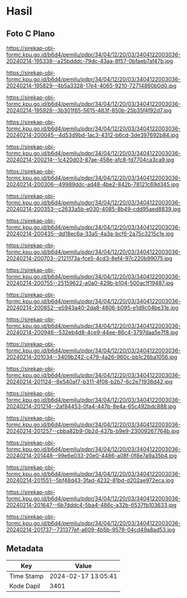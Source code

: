 # Hasil

## Foto C Plano

https://sirekap-obj-formc.kpu.go.id/b6d4/pemilu/pdpr/34/04/12/20/03/3404122003036-20240214-195338--a25bdddc-79dc-43aa-8f57-0bfaeb7af47b.jpg

https://sirekap-obj-formc.kpu.go.id/b6d4/pemilu/pdpr/34/04/12/20/03/3404122003036-20240214-195829--4b5a3328-17e4-4065-9210-72714860b0d0.jpg

https://sirekap-obj-formc.kpu.go.id/b6d4/pemilu/pdpr/34/04/12/20/03/3404122003036-20240214-195928--3b301f65-5615-483f-850b-25b35f4f92d7.jpg

https://sirekap-obj-formc.kpu.go.id/b6d4/pemilu/pdpr/34/04/12/20/03/3404122003036-20240214-200045--4d53d9bd-1ac3-4312-b6cd-3de397692b84.jpg

https://sirekap-obj-formc.kpu.go.id/b6d4/pemilu/pdpr/34/04/12/20/03/3404122003036-20240214-200214--1c420d03-87ae-458e-afc8-fd7704ca3ca9.jpg

https://sirekap-obj-formc.kpu.go.id/b6d4/pemilu/pdpr/34/04/12/20/03/3404122003036-20240214-200306--49989ddc-ad48-4be2-842b-78121c69d345.jpg

https://sirekap-obj-formc.kpu.go.id/b6d4/pemilu/pdpr/34/04/12/20/03/3404122003036-20240214-200353--c2633a5b-e030-4085-8b49-cdd95aed8839.jpg

https://sirekap-obj-formc.kpu.go.id/b6d4/pemilu/pdpr/34/04/12/20/03/3404122003036-20240214-200435--dd18ec6a-33a5-4a3a-bcf6-2a75c3215c1e.jpg

https://sirekap-obj-formc.kpu.go.id/b6d4/pemilu/pdpr/34/04/12/20/03/3404122003036-20240214-200703--2121173a-fce5-4cd3-8ef4-97c220b99075.jpg

https://sirekap-obj-formc.kpu.go.id/b6d4/pemilu/pdpr/34/04/12/20/03/3404122003036-20240214-200755--25159622-a0a0-429b-b104-500ac1f19487.jpg

https://sirekap-obj-formc.kpu.go.id/b6d4/pemilu/pdpr/34/04/12/20/03/3404122003036-20240214-200852--e5943a40-2da8-4806-b095-e1d9c04be31e.jpg

https://sirekap-obj-formc.kpu.go.id/b6d4/pemilu/pdpr/34/04/12/20/03/3404122003036-20240214-200946--532eb4d8-4ce9-44ee-86c4-3797daa5e7f8.jpg

https://sirekap-obj-formc.kpu.go.id/b6d4/pemilu/pdpr/34/04/12/20/03/3404122003036-20240214-201034--3409b242-c479-4a26-960c-bb1c26ba1056.jpg

https://sirekap-obj-formc.kpu.go.id/b6d4/pemilu/pdpr/34/04/12/20/03/3404122003036-20240214-201124--8e540af7-b311-4f08-b2b7-6c2e71938d42.jpg

https://sirekap-obj-formc.kpu.go.id/b6d4/pemilu/pdpr/34/04/12/20/03/3404122003036-20240214-201214--2af84453-0fa4-447b-8e4a-65c492bdc888.jpg

https://sirekap-obj-formc.kpu.go.id/b6d4/pemilu/pdpr/34/04/12/20/03/3404122003036-20240214-201257--cbba82b9-0b2d-437b-b9e9-23009267764b.jpg

https://sirekap-obj-formc.kpu.go.id/b6d4/pemilu/pdpr/34/04/12/20/03/3404122003036-20240214-201448--99e6e033-20e0-4486-a08f-0f8e7a9a35b4.jpg

https://sirekap-obj-formc.kpu.go.id/b6d4/pemilu/pdpr/34/04/12/20/03/3404122003036-20240214-201551--5bf48d43-3fad-4232-81bd-d202ae972eca.jpg

https://sirekap-obj-formc.kpu.go.id/b6d4/pemilu/pdpr/34/04/12/20/03/3404122003036-20240214-201647--6b7dddc4-5ba4-486c-a32b-6537fb103633.jpg

https://sirekap-obj-formc.kpu.go.id/b6d4/pemilu/pdpr/34/04/12/20/03/3404122003036-20240214-201737--731377ef-a609-4b5b-9578-04cd49a8ad53.jpg


## Metadata

| Key        | Value               |
| ---------- | ------------------- |
| Time Stamp | 2024-02-17 13:05:41 |
| Kode Dapil | 3401                |



